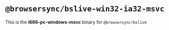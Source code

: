 # `@browsersync/bslive-win32-ia32-msvc`

This is the **i686-pc-windows-msvc** binary for `@browsersync/bslive`
